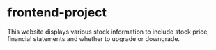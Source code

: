 # frontend-project
This website displays various stock information to include stock price, financial statements and whether to upgrade or downgrade.
